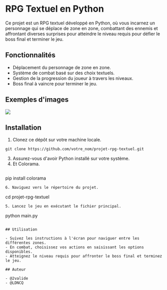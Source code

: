 # RPG Textuel en Python

Ce projet est un RPG textuel développé en Python, où vous incarnez un personnage qui se déplace de zone en zone, combattant des ennemis et affrontant diverses surprises pour atteindre le niveau requis pour défier le boss final et terminer le jeu.

## Fonctionnalités

- Déplacement du personnage de zone en zone.
- Système de combat basé sur des choix textuels.
- Gestion de la progression du joueur à travers les niveaux.
- Boss final à vaincre pour terminer le jeu.

## Exemples d'images

![](images/Preciew_Github/aceuille.png)

## Installation

1. Clonez ce dépôt sur votre machine locale.
  ```
git clone https://github.com/votre_nom/projet-rpg-textuel.git
  ```
3. Assurez-vous d'avoir Python installé sur votre système.
4. Et Colorama.
   ```
pip install colorama
   ```
6. Naviguez vers le répertoire du projet.
  ```
cd projet-rpg-textuel
  ```
5. Lancez le jeu en exécutant le fichier principal.
  ```
python main.py
  ```

## Utilisation

- Suivez les instructions à l'écran pour naviguer entre les différentes zones.
- En combat, choisissez vos actions en saisissant les options disponibles.
- Atteignez le niveau requis pour affronter le boss final et terminez le jeu.

## Auteur
  
- @2valide
- @LDNCQ


